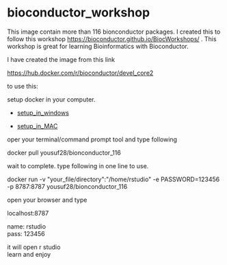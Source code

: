 # bioconductor_workshop

This  image contain more than 116 bionconductor packages. I created this to follow this workshop https://bioconductor.github.io/BiocWorkshops/ . This workshop is great for learning Bioinformatics with Bioconductor.

I have created the image from this link

https://hub.docker.com/r/bioconductor/devel_core2

to use this:

setup docker in your computer.

- [setup_in_windows](https://www.youtube.com/watch?v=GIMExUnjzMw)

- [setup_in_MAC](https://www.youtube.com/watch?v=O4Yro0VN5Ds)



oper your terminal/command prompt tool and type following  

docker pull yousuf28/bionconductor_116

wait to complete.
type following in one line to use.

docker run -v "your_file/directory":"/home/rstudio" -e PASSWORD=123456 -p 8787:8787 yousuf28/bionconductor_116  

open your browser and type

localhost:8787

name: rstudio  
pass: 123456

it will open r studio  
learn and enjoy
